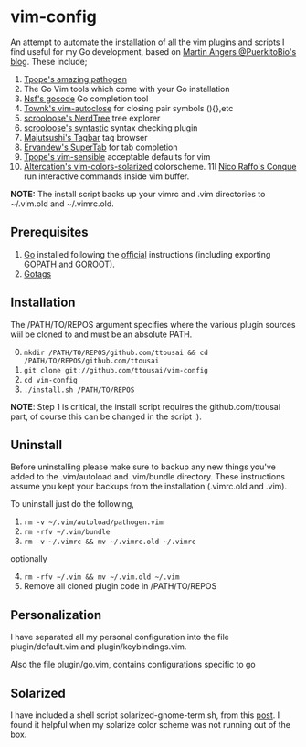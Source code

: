 vim-config
==========

An attempt to automate the installation of all the vim plugins and scripts I find useful
for my Go development, based on [Martin Angers @PuerkitoBio's blog](http://0value.com/my-Go-centric-Vim-setup).
These include;

1. [Tpope's amazing pathogen](https://github.com/tpope/vim-pathogen)
2. The Go Vim tools which come with your Go installation
3. [Nsf's gocode](https://github.com/nsf/gocode) Go completion tool
4. [Townk's vim-autoclose](https://github.com/Townk/vim-autoclose) for closing pair symbols (){},etc
5. [scrooloose's NerdTree](https://github.com/scrooloose/nerdtree) tree explorer
6. [scrooloose's syntastic](https://github.com/scrooloose/syntastic) syntax checking plugin
7. [Majutsushi's Tagbar](https://github.com/majutsushi/tagbar) tag browser
8. [Ervandew's SuperTab](https://github.com/ervandew/supertab) for tab completion
9. [Tpope's vim-sensible](https://github.com/tpope/vim-sensible) acceptable defaults for vim
10. [Altercation's vim-colors-solarized](https://github.com/altercation/vim-colors-solarized) colorscheme.
11l [Nico Raffo's Conque](http://code.google.com/p/conque/) run interactive commands inside vim buffer.

**NOTE:** The install script backs up your vimrc and .vim directories to ~/.vim.old and ~/.vimrc.old.

## Prerequisites

1. [Go](https://golang.org) installed following the [official](http://golang.org/doc/install) instructions (including exporting GOPATH and GOROOT).
2. [Gotags](https://github.com/jstemmer/gotags)


## Installation

The /PATH/TO/REPOS argument specifies where the various plugin sources wiil be cloned to and must be an absolute PATH.

0. `mkdir /PATH/TO/REPOS/github.com/ttousai && cd /PATH/TO/REPOS/github.com/ttousai`
1. `git clone git://github.com/ttousai/vim-config`
2. `cd vim-config`
3. `./install.sh /PATH/TO/REPOS`


**NOTE**: Step 1 is critical, the install script requires the github.com/ttousai part,
of course this can be changed in the script :).

## Uninstall

Before uninstalling please make sure to backup any new things you've added to the .vim/autoload and .vim/bundle directory. These instructions assume you kept your backups from the installation (.vimrc.old and .vim).

To uninstall just do the following, 

1. `rm -v ~/.vim/autoload/pathogen.vim`
2. `rm -rfv ~/.vim/bundle`
3. `rm -v ~/.vimrc && mv ~/.vimrc.old ~/.vimrc`

optionally

4. `rm -rfv ~/.vim && mv ~/.vim.old ~/.vim`
5. Remove all cloned plugin code in /PATH/TO/REPOS


## Personalization

I have separated all my personal configuration into the file plugin/default.vim and
plugin/keybindings.vim.

Also the file plugin/go.vim, contains configurations specific to go

## Solarized

I have included a shell script solarized-gnome-term.sh, from this [post](http://www.xorcode.com/2011/04/11/solarized-vim-eclipse-ubuntu/). I found it helpful when my solarize
color scheme was not running out of the box.
